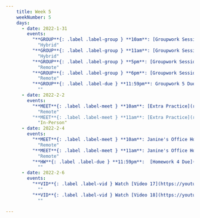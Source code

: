 ```yaml
---
    title: Week 5 
    weekNumber: 5
    days:
      - date: 2022-1-31
        events:
          "**GROUP**{: .label .label-group } **10am**: [Groupwork Session](resources/groupwork/groupwork5.pdf)":
            "Hybrid"
          "**GROUP**{: .label .label-group } **11am**: [Groupwork Session](resources/groupwork/groupwork5.pdf)":
            "Hybrid"
          "**GROUP**{: .label .label-group } **5pm**: [Groupwork Session](resources/groupwork/groupwork5.pdf)":
            "Remote"
          "**GROUP**{: .label .label-group } **6pm**: [Groupwork Session](resources/groupwork/groupwork5.pdf)":
            "Remote"
          "**GROUP**{: .label .label-due } **11:59pm**: Groupwork 5 Due":
            ""
      - date: 2022-2-2
        events:
          "**MEET**{: .label .label-meet } **10am**: [Extra Practice](resources/extra_practice/extra_practice_3.pdf)":
            "Remote"
          "**MEET**{: .label .label-meet } **11am**: [Extra Practice](resources/extra_practice/extra_practice_3.pdf):
            "In-Person"
      - date: 2022-2-4
        events:
          "**MEET**{: .label .label-meet } **10am**: Janine's Office Hours":
            "Remote"
          "**MEET**{: .label .label-meet } **11am**: Janine's Office Hours":
            "Remote"
          "**HW**{: .label .label-due } **11:59pm**:  [Homework 4 Due](resources/homework/hw4/homework4.pdf)":
            ""
      - date: 2022-2-6
        events:
          "**VID**{: .label .label-vid } Watch [Video 17](https://youtu.be/dDn6iPpbH4E). [Blank slides](resources/lecture/lecture17.pdf). [Filled slides](resources/lecture/lecture17_annotated.pdf).":
            ""
          "**VID**{: .label .label-vid } Watch [Video 18](https://youtu.be/UPxe97Wc1gM). [Blank slides](resources/lecture/lecture18.pdf). [Filled slides](resources/lecture/lecture18_annotated.pdf).":
            ""

---
```

